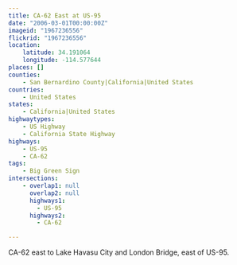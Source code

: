 ```yaml
---
title: CA-62 East at US-95
date: "2006-03-01T00:00:00Z"
imageid: "1967236556"
flickrid: "1967236556"
location:
    latitude: 34.191064
    longitude: -114.577644
places: []
counties:
    - San Bernardino County|California|United States
countries:
    - United States
states:
    - California|United States
highwaytypes:
    - US Highway
    - California State Highway
highways:
    - US-95
    - CA-62
tags:
    - Big Green Sign
intersections:
    - overlap1: null
      overlap2: null
      highways1:
        - US-95
      highways2:
        - CA-62

---
```

CA-62 east to Lake Havasu City and London Bridge, east of US-95.
